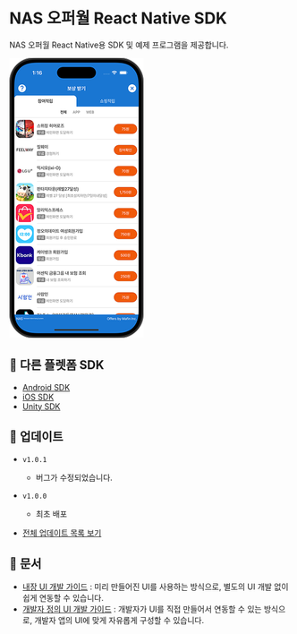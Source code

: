 # NAS 오퍼월 React Native SDK
NAS 오퍼월 React Native용 SDK 및 예제 프로그램을 제공합니다.

![](/docs/img/popup_offerwall.png)

## 🔗 다른 플렛폼 SDK
- [Android SDK](https://github.com/mafin-global/nas-offerwall-android)
- [iOS SDK](https://github.com/mafin-global/nas-offerwall-ios)
- [Unity SDK](https://github.com/mafin-global/nas-offerwall-unity)

## 📝 업데이트
- `v1.0.1`
  - 버그가 수정되었습니다.

- `v1.0.0`
  - 최초 배포


- [전체 업데이트 목록 보기](docs/Update.md)

## 📖 문서
- [내장 UI 개발 가이드](docs/Guide.Embed.md) : 미리 만들어진 UI를 사용하는 방식으로, 별도의 UI 개발 없이 쉽게 연동할 수 있습니다.
- [개발자 정의 UI 개발 가이드](docs/Guide.Custom.md) : 개발자가 UI를 직접 만들어서 연동할 수 있는 방식으로, 개발자 앱의 UI에 맞게 자유롭게 구성할 수 있습니다.

